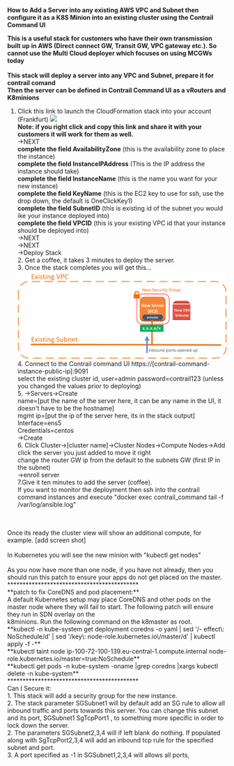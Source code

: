 **How to Add a Server into any existing AWS VPC and Subnet then configure it as a K8S Minion into an existing cluster using the Contrail Command UI**

**This is a useful stack for customers who have their own transmission built up in AWS (Direct connect GW, Transit GW, VPC gateway etc.). So cannot use the Multi Cloud deployer which focuses on using MCGWs today**
<br/>
<br/>**This stack will deploy a server into any VPC and Subnet, prepare it for contrail comand**
<br/>**Then the server can be defined in Contrail Command UI as a vRouters and K8minions**

1.  Click this link to launch the CloudFormation stack into your account (Frankfurt)
[<img src="https://s3.amazonaws.com/cloudformation-examples/cloudformation-launch-stack.png">](https://console.aws.amazon.com/cloudformation/home?region=eu-central-1#/stacks/new?stackName=Contrail-One-Click-Add-a-Server&templateURL=https://s3.amazonaws.com/contrail-one-click-deployers/Contrail-One-Click-Deployer-Add-a-Server.json)
<br/>**Note: if you right click and copy this link and share it with your customers it will work for them as well.**
<br/>->NEXT
  <br/>**complete the field AvailabilityZone** (this is the availability zone to place the instance)
  <br/>**complete the field InstanceIPAddress** (This is the IP address the instance should take)
  <br/>**complete the field InstanceName** (this is the name you want for your new instance)
  <br/>**complete the field KeyName** (this is the EC2 key to use for ssh, use the drop down, the default is OneClickKey1)
 <br/>**complete the field SubnetID** (this is existing id of the subnet you would ike your instance deployed into)
<br/>**complete the field VPCID** (this is your existing VPC id that your instance should be deployed into)
<br/>->NEXT
<br/>->NEXT
<br/>->Deploy Stack
<br/>2.  Get a coffee, it takes 3 minutes to deploy the server.
<br/>3.  Once the stack completes you will get this...
![One-Click-Bare-Metal-Simulation-All-In-One](../images/BYOT-brown-field-adding-a-server.png)
<br/>4.  Connect to the Contrail command UI https://[contrail-command-instance-public-ip]:9091
<br/>select the existing cluster id, user=admin password=contrail123 (unless you changed the values prior to deploying)
<br/>5.  ->Servers->Create
    <br/>name=[put the name of the server here, it can be any name in the UI, it doesn't have to be the hostname]
    <br/>mgmt ip=[put the ip of the server here, its in the stack output]
    <br/>Interface=ens5
    <br/>Credentials=centos
    <br/>->Create
<br/>6. Click Cluster->[cluster name]->Cluster Nodes->Compute Nodes->Add
    <br/>click the server you just added to move it right
    <br/>change the router GW ip from the default to the subnets GW (first IP in the subnet)
    <br/>->enroll server
<br/>7.Give it ten minutes to add the server (coffee). 
<br/>If you want to monitor the deployment then ssh into the contrail command instances and execute "docker exec contrail_command tail -f /var/log/ansible.log"
<br/>
<br/>Once its ready the cluster view will show an additional compute, for example. [add screen shot]
<br/>
<br/>In Kubernetes you will see the new minion with "kubectl get nodes"
<br/>
<br/>As you now have more than one node, if you have not already, then you should run this patch to ensure your apps do not get placed on the master.
<br/>*******************************************
<br/>**patch to fix CoreDNS and pod placement:**
<br/>A default Kubernetes setup may place CoreDNS and other pods on the master node where they will fail to start. The following patch will ensure they run in SDN overlay on the <br/>k8minions. Run the following command on the k8master as root.
<br/>**kubectl -n kube-system get deployment coredns -o yaml | sed '/- effect\: NoSchedule/d' | sed '/key\: node-role.kubernetes.io\/master/d' | kubectl apply -f -**
<br/>**kubectl taint node ip-100-72-100-139.eu-central-1.compute.internal node-role.kubernetes.io/master=true:NoSchedule**
<br/>**kubectl get pods -n kube-system -oname |grep coredns |xargs kubectl delete -n kube-system**
<br/>*******************************************
<br/>Can I Secure it:
<br/>1. This stack will add a security group for the new instance. 
<br/>2. The stack parameter SGSubnet1 will by default add an SG rule to allow all inbound traffic and ports towards this server. You can change this subnet and its port, SGSubnet1 SgTcpPort1 , to something more specific in order to lock down the server.
<br/>2.  The parameters SGSubnet2,3,4 will if left blank do nothing. If populated along with SgTcpPort2,3,4 will add an inbound tcp rule for the specified subnet and port.
<br/>3. A port specified as -1 in SGSubnet1,2,3,4 will allows all ports, 
  
 
